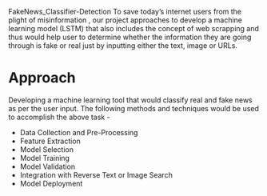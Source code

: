 FakeNews_Classifier-Detection
To save today’s internet users from the plight of misinformation , our project approaches to develop a machine learning model (LSTM) that also includes the concept of web scrapping and thus would help user to determine whether the information they are going through is fake or real just by inputting either the text, image or URLs.

<h1>Approach</h1>
Developing a machine learning tool that would classify real and fake news as per the user input. The following methods and techniques would be used to accomplish the above task -
<ul>
  <li>Data Collection and Pre-Processing</li>
  <li>Feature Extraction</li>
  <li>Model Selection</li>
  <li>Model Training</li>
  <li>Model Validation</li>
  <li>Integration with Reverse Text or Image Search</li>
  <li>Model Deployment</li>
</ul>







